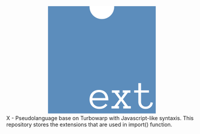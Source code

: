 <div align="center">
  <img src="ext.logo.svg">
</div>
X - Pseudolanguage base on Turbowarp with Javascript-like syntaxis. This repository stores the extensions that are used in import() function.

